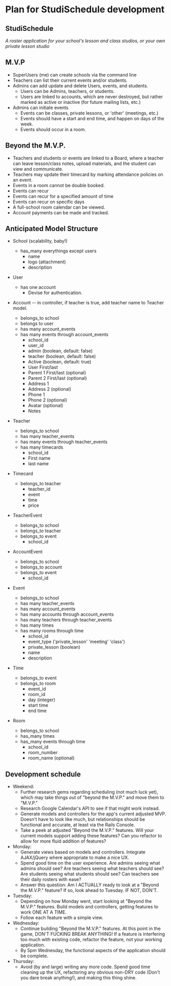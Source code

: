 # Plan for StudiSchedule development

## StudiSchedule
_A roster application for your school's lesson and class studios, or your own private lesson studio_

## M.V.P
* SuperUsers (me) can create schools via the command line
* Teachers can list their current events and/or students.
* Admins can add update and delete Users, events, and students.
  * Users can be Admins, teachers, or students.
  * Users are linked to accounts, which are never destroyed, but rather marked as active or inactive (for future mailing lists, etc.)
* Admins can initiate events
  * Events can be classes, private lessons, or 'other' (meetings, etc.)
  * Events should have a start and end time, and happen on days of the week.
  * Events should occur in a room.

## Beyond the M.V.P.
  * Teachers and students or events are linked to a Board, where a teacher can leave lesson/class notes, upload materials, and the student can view and communicate.
  * Teachers may update their timecard by marking attendance policies on an event.
  * Events in a room cannot be double booked.
  * Events can recur
  * Events can recur for a specified amount of time
  * Events can recur on specific days
  * A full-school room calendar can be viewed.
  * Account payments can be made and tracked.

## Anticipated Model Structure

* School (scalability, baby!)
  * has_many everythings except users
    * name
    * logo (attachment)
    * description

* User
  * has one account
    * Devise for authentication.

* Account -- in controller, if teacher is true, add teacher name to Teacher model.
  * belongs_to school
  * belongs to user
  * has many account_events
  * has many events through account_events
    * school_id
    * user_id
    * admin (boolean, default: false)
    * teacher (boolean, default: false)
    * Active (boolean, default: true)
    * User First/last
    * Parent 1 First/last (optional)
    * Parent 2 First/last (optional)
    * Address 1
    * Address 2 (optional)
    * Phone 1
    * Phone 2 (optional)
    * Avatar (optional)
    * Notes

* Teacher
  * belongs_to school
  * has many teacher_events
  * has many events through teacher_events
  * has many timecards
    * school_id
    * First name
    * last name

* Timecard
  * belongs_to teacher
    * teacher_id
    * event
    * time
    * price

* TeacherEvent
  * belongs_to school
  * belongs_to teacher
  * belongs_to event
    * school_id

* AccountEvent
  * belongs_to school
  * belongs_to account
  * belongs_to event
    * school_id

* Event
  * belongs_to school
  * has many teacher_events
  * has many account_events
  * has many accounts through account_events
  * has many teachers through teacher_events
  * has many times
  * has many rooms through time
    * school_id
    * event_type ('private_lesson' 'meeting' 'class')
    * private_lesson (boolean)
    * name
    * description

* Time
  * belongs_to event
  * belongs_to room
    * event_id
    * room_id
    * day (integer)
    * start time
    * end time

* Room
  * belongs_to school
  * has_many times
  * has_many events through time
    * school_id
    * room_number
    * room_name (optional)

## Development schedule
* Weekend:
  * Further research gems regarding scheduling (not much luck yet), which may take things out of "beyond the M.V.P." and move them to "M.V.P."
  * Research Google Calendar's API to see if that might work instead.
  * Generate models and controllers for the app's current adjusted MVP. Doesn't have to look like much, but relationships should be functional and accurate, at least via the Rails Console.
  * Take a peek at adjusted "Beyond the M.V.P." features. Will your current models support adding these features? Can you refactor to allow for more fluid addition of features?
* Monday:
  * Generate views based on models and controllers. Integrate AJAX/jQuery where appropriate to make a nice UX.
  * Spend good time on the user experience. Are admins seeing what admins should see? Are teachers seeing what teachers should see? Are students seeing what students should see? Can teachers see their daily rosters with ease?
  * Answer this question: Am I ACTUALLY ready to look at a "Beyond the M.V.P." feature? If so, look ahead to Tuesday. IF NOT, DON'T.
* Tuesday:
  * Depending on how Monday went, start looking at "Beyond the M.V.P." features. Build models and controllers, getting features to work ONE AT A TIME.
  * Follow each feature with a simple view.
* Wednesday:
  * Continue building "Beyond the M.V.P." features. At this point in the game, DON'T FUCKING BREAK ANYTHING! If a feature is interfering too much with existing code, refactor the feature, not your working application.
  * By 5pm Wednesday, the functional aspects of the application should be complete.
* Thursday:
  * Avoid (by and large) writing any more code. Spend good time cleaning up the UX, refactoring any obvious non-DRY code (Don't you dare break anything!), and making this thing shine.
